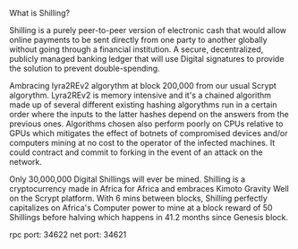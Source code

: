 What is Shilling?

Shilling is a purely peer-to-peer version of electronic cash that would allow online payments to
be sent directly from one party to another globally without going through a financial institution.
A secure, decentralized, publicly managed banking ledger that will use Digital signatures to
provide the solution to prevent double-spending. 

Ambracing lyra2REv2 algorythm at block 200,000 from our usual Scrypt algorythm. Lyra2REv2 is memory intensive and it's a chained algorithm made up of several different existing hashing algorythms run in a certain order where the inputs to the latter hashes depend on the answers from the previous ones. Algorithms chosen also perform poorly on CPUs relative to GPUs which mitigates the effect of botnets of compromised devices and/or computers mining at no cost to the operator of the infected machines. It could contract and commit to forking in the event of an attack on the network.

Only 30,000,000 Digital Shillings will ever be mined. Shilling is a cryptocurrency made in Africa for Africa and embraces Kimoto Gravity Well on the Scrypt platform. With 6 mins between blocks, Shilling perfectly capitalizes on Africa's Computer power to mine at a block reward of 50 Shillings before halving which happens in 41.2 months since Genesis block.

rpc port: 34622
net port: 34621
